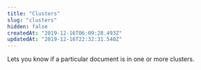 ```yaml
---
title: "Clusters"
slug: "clusters"
hidden: false
createdAt: "2019-12-16T06:09:28.493Z"
updatedAt: "2019-12-16T22:32:31.540Z"
---
```

Lets you know if a particular document is in one or more clusters.